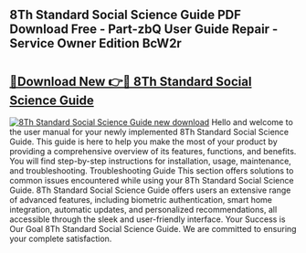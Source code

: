 ## 8Th Standard Social Science Guide PDF Download Free - Part-zbQ User Guide Repair - Service Owner Edition BcW2r

# <h2><a href="http://bc61005.oget.top/?id=8Th+Standard+Social+Science+Guide">🔗Download New 👉🔴 8Th Standard Social Science Guide</a></h2>

[![8Th Standard Social Science Guide new download](https://i.imgur.com/5g1atiW.png)](http://bc61005.oget.top/?id=8Th+Standard+Social+Science+Guide)
Hello and welcome to the user manual for your newly implemented 8Th Standard Social Science Guide. This guide is here to help you make the most of your product by providing a comprehensive overview of its features, functions, and benefits. You will find step-by-step instructions for installation, usage, maintenance, and troubleshooting. Troubleshooting Guide This section offers solutions to common issues encountered while using your 8Th Standard Social Science Guide. 8Th Standard Social Science Guide offers users an extensive range of advanced features, including biometric authentication, smart home integration, automatic updates, and personalized recommendations, all accessible through the sleek and user-friendly interface. Your Success is Our Goal 8Th Standard Social Science Guide. We are committed to ensuring your complete satisfaction.
